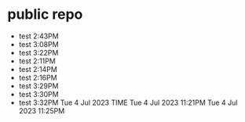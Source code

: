 # public repo
- test 2:43PM
- test 3:08PM
- test 3:22PM
- test 2:11PM
- test 2:14PM
- test 2:16PM
- test 3:29PM
- test 3:30PM
- test 3:32PM
Tue 4 Jul 2023 TIME
Tue 4 Jul 2023 11:21PM
Tue 4 Jul 2023 11:25PM 
